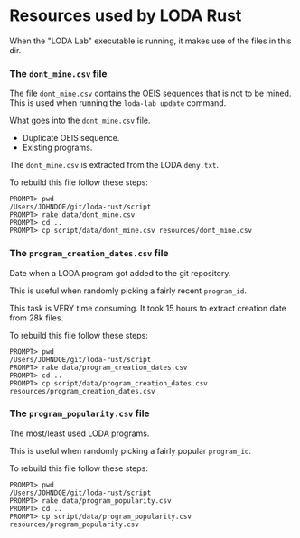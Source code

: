 # Resources used by LODA Rust

When the "LODA Lab" executable is running, it makes use of the files in this dir.


### The `dont_mine.csv` file

The file `dont_mine.csv` contains the OEIS sequences that is not to be mined.
This is used when running the `loda-lab update` command.

What goes into the `dont_mine.csv` file.

- Duplicate OEIS sequence.
- Existing programs.

The `dont_mine.csv` is extracted from the LODA `deny.txt`.

To rebuild this file follow these steps:

```
PROMPT> pwd
/Users/JOHNDOE/git/loda-rust/script
PROMPT> rake data/dont_mine.csv
PROMPT> cd ..
PROMPT> cp script/data/dont_mine.csv resources/dont_mine.csv
```


### The `program_creation_dates.csv` file

Date when a LODA program got added to the git repository.

This is useful when randomly picking a fairly recent `program_id`.

This task is VERY time consuming. It took 15 hours to extract creation date from 28k files.

To rebuild this file follow these steps:

```
PROMPT> pwd
/Users/JOHNDOE/git/loda-rust/script
PROMPT> rake data/program_creation_dates.csv
PROMPT> cd ..
PROMPT> cp script/data/program_creation_dates.csv resources/program_creation_dates.csv
```


### The `program_popularity.csv` file

The most/least used LODA programs.

This is useful when randomly picking a fairly popular `program_id`.

To rebuild this file follow these steps:

```
PROMPT> pwd
/Users/JOHNDOE/git/loda-rust/script
PROMPT> rake data/program_popularity.csv
PROMPT> cd ..
PROMPT> cp script/data/program_popularity.csv resources/program_popularity.csv
```


